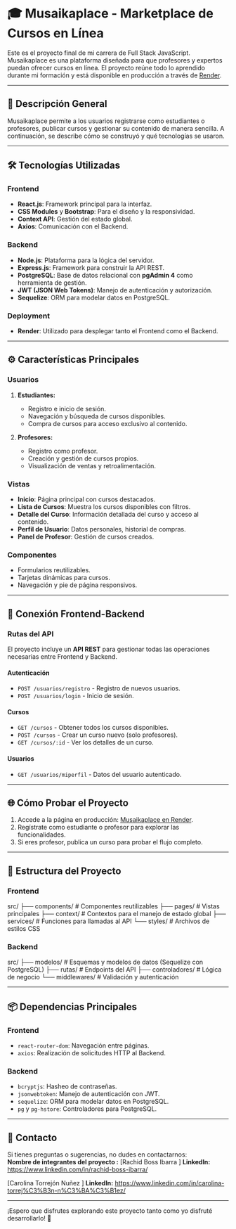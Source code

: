 # 🎓 Musaikaplace - Marketplace de Cursos en Línea

Este es el proyecto final de mi carrera de Full Stack JavaScript. Musaikaplace es una plataforma diseñada para que profesores y expertos puedan ofrecer cursos en línea. El proyecto reúne todo lo aprendido durante mi formación y está disponible en producción a través de [Render](https://mskplace-caro-rachid-24-1.onrender.com/).

---

## 🚀 **Descripción General**

Musaikaplace permite a los usuarios registrarse como estudiantes o profesores, publicar cursos y gestionar su contenido de manera sencilla. A continuación, se describe cómo se construyó y qué tecnologías se usaron.

---

## 🛠️ **Tecnologías Utilizadas**

### **Frontend**
- **React.js**: Framework principal para la interfaz.
- **CSS Modules** y **Bootstrap**: Para el diseño y la responsividad.
- **Context API**: Gestión del estado global.
- **Axios**: Comunicación con el Backend.

### **Backend**
- **Node.js**: Plataforma para la lógica del servidor.
- **Express.js**: Framework para construir la API REST.
- **PostgreSQL**: Base de datos relacional con **pgAdmin 4** como herramienta de gestión.
- **JWT (JSON Web Tokens)**: Manejo de autenticación y autorización.
- **Sequelize**: ORM para modelar datos en PostgreSQL.

### **Deployment**
- **Render**: Utilizado para desplegar tanto el Frontend como el Backend.

---

## ⚙️ **Características Principales**

### **Usuarios**
1. **Estudiantes:**
   - Registro e inicio de sesión.
   - Navegación y búsqueda de cursos disponibles.
   - Compra de cursos para acceso exclusivo al contenido.

2. **Profesores:**
   - Registro como profesor.
   - Creación y gestión de cursos propios.
   - Visualización de ventas y retroalimentación.

### **Vistas**
- **Inicio**: Página principal con cursos destacados.
- **Lista de Cursos**: Muestra los cursos disponibles con filtros.
- **Detalle del Curso**: Información detallada del curso y acceso al contenido.
- **Perfil de Usuario**: Datos personales, historial de compras.
- **Panel de Profesor**: Gestión de cursos creados.

### **Componentes**
- Formularios reutilizables.
- Tarjetas dinámicas para cursos.
- Navegación y pie de página responsivos.

---

## 🔗 **Conexión Frontend-Backend**

### **Rutas del API**
El proyecto incluye un **API REST** para gestionar todas las operaciones necesarias entre Frontend y Backend. 

#### **Autenticación**
- `POST /usuarios/registro` - Registro de nuevos usuarios.
- `POST /usuarios/login` - Inicio de sesión.

#### **Cursos**
- `GET /cursos` - Obtener todos los cursos disponibles.
- `POST /cursos` - Crear un curso nuevo (solo profesores).
- `GET /cursos/:id` - Ver los detalles de un curso.

#### **Usuarios**
- `GET /usuarios/miperfil` - Datos del usuario autenticado.

---

## 🌐 **Cómo Probar el Proyecto**

1. Accede a la página en producción: [Musaikaplace en Render](https://mskplace-caro-rachid-24-1.onrender.com/).
2. Regístrate como estudiante o profesor para explorar las funcionalidades.
3. Si eres profesor, publica un curso para probar el flujo completo.

---

## 📂 **Estructura del Proyecto**

### **Frontend**

src/ ├── components/ # Componentes reutilizables ├── pages/ # Vistas principales ├── context/ # Contextos para el manejo de estado global ├── services/ # Funciones para llamadas al API └── styles/ # Archivos de estilos CSS


### **Backend**

src/ ├── modelos/ # Esquemas y modelos de datos (Sequelize con PostgreSQL) ├── rutas/ # Endpoints del API ├── controladores/ # Lógica de negocio └── middlewares/ # Validación y autenticación


---

## 📦 **Dependencias Principales**

### **Frontend**
- `react-router-dom`: Navegación entre páginas.
- `axios`: Realización de solicitudes HTTP al Backend.

### **Backend**
- `bcryptjs`: Hasheo de contraseñas.
- `jsonwebtoken`: Manejo de autenticación con JWT.
- `sequelize`: ORM para modelar datos en PostgreSQL.
- `pg` y `pg-hstore`: Controladores para PostgreSQL.

---

## 📧 **Contacto**
Si tienes preguntas o sugerencias, no dudes en contactarnos:  
**Nombre de integrantes del proyecto :** 
[Rachid Boss Ibarra ]  **LinkedIn:**   https://www.linkedin.com/in/rachid-boss-ibarra/  

[Carolina Torrejón Nuñez ]  **LinkedIn:**  https://www.linkedin.com/in/carolina-torrej%C3%B3n-n%C3%BA%C3%B1ez/


---

¡Espero que disfrutes explorando este proyecto tanto como yo disfruté desarrollarlo! 🚀



